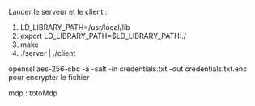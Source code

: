 Lancer le serveur et le client : 


1. LD_LIBRARY_PATH=/usr/local/lib
2. export LD_LIBRARY_PATH=$LD_LIBRARY_PATH:./
3. make
4. ./server | ./client

openssl aes-256-cbc -a -salt -in credentials.txt -out credentials.txt.enc pour encrypter le fichier

mdp : totoMdp